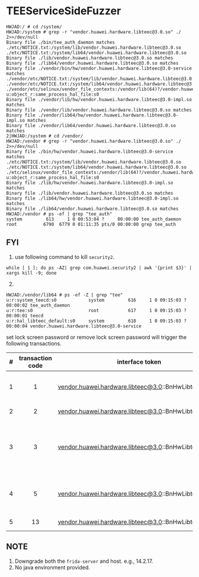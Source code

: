 # TEEServiceSideFuzzer

```
HWJAD:/ # cd /system/                                                                                                                                                                                      
HWJAD:/system # grep -r "vendor.huawei.hardware.libteec@3.0.so" ./ 2>>/dev/null
Binary file ./bin/tee_auth_daemon matches
./etc/NOTICE.txt:/system/lib/vendor.huawei.hardware.libteec@3.0.so
./etc/NOTICE.txt:/system/lib64/vendor.huawei.hardware.libteec@3.0.so
Binary file ./lib/vendor.huawei.hardware.libteec@3.0.so matches
Binary file ./lib64/vendor.huawei.hardware.libteec@3.0.so matches
Binary file ./vendor/bin/hw/vendor.huawei.hardware.libteec@3.0-service matches
./vendor/etc/NOTICE.txt:/system/lib/vendor.huawei.hardware.libteec@3.0.so
./vendor/etc/NOTICE.txt:/system/lib64/vendor.huawei.hardware.libteec@3.0.so
./vendor/etc/selinux/vendor_file_contexts:/vendor/lib(64)?/vendor.huawei.hardware.libteec@3.0.so		u:object_r:same_process_hal_file:s0
Binary file ./vendor/lib/hw/vendor.huawei.hardware.libteec@3.0-impl.so matches
Binary file ./vendor/lib/vendor.huawei.hardware.libteec@3.0.so matches
Binary file ./vendor/lib64/hw/vendor.huawei.hardware.libteec@3.0-impl.so matches
Binary file ./vendor/lib64/vendor.huawei.hardware.libteec@3.0.so matches
2|HWJAD:/system # cd /vendor/                                                                                                                                                                              
HWJAD:/vendor # grep -r "vendor.huawei.hardware.libteec@3.0.so" ./ 2>>/dev/null                                                                                                                            
Binary file ./bin/hw/vendor.huawei.hardware.libteec@3.0-service matches
./etc/NOTICE.txt:/system/lib/vendor.huawei.hardware.libteec@3.0.so
./etc/NOTICE.txt:/system/lib64/vendor.huawei.hardware.libteec@3.0.so
./etc/selinux/vendor_file_contexts:/vendor/lib(64)?/vendor.huawei.hardware.libteec@3.0.so		u:object_r:same_process_hal_file:s0
Binary file ./lib/hw/vendor.huawei.hardware.libteec@3.0-impl.so matches
Binary file ./lib/vendor.huawei.hardware.libteec@3.0.so matches
Binary file ./lib64/hw/vendor.huawei.hardware.libteec@3.0-impl.so matches
Binary file ./lib64/vendor.huawei.hardware.libteec@3.0.so matches
HWJAD:/vendor # ps -ef | grep "tee_auth"
system         613     1 0 00:53:04 ?     00:00:00 tee_auth_daemon
root          6790  6779 0 01:11:35 pts/0 00:00:00 grep tee_auth
```

## FYI
1. use following command to kill `security2`.
```commandline
while [ 1 ]; do ps -AZ| grep com.huawei.security2 | awk '{print $3}' | xargs kill -9; done
```
2. 
```commandline
HWJAD:/vendor/lib64 # ps -ef -Z | grep "tee"                                                                                                                                    
u:r:system_teecd:s0            system         616     1 0 09:15:03 ?     00:00:02 tee_auth_daemon
u:r:tee:s0                     root           617     1 0 09:15:03 ?     00:00:01 teecd
u:r:hal_libteec_default:s0     system         618     1 0 09:15:03 ?     00:00:04 vendor.huawei.hardware.libteec@3.0-service
```

set lock screen password or remove lock screen password will trigger the following transactions.

| # | transaction code | interface token | interface method                                                                                                                                                                                                                                                                                                                                                                                                                                                                                                                                                                                                                                                                                                                   | 
| ----|:----------------:| :----: |:-----------------------------------------------------------------------------------------------------------------------------------------------------------------------------------------------------------------------------------------------------------------------------------------------------------------------------------------------------------------------------------------------------------------------------------------------------------------------------------------------------------------------------------------------------------------------------------------------------------------------------------------------------------------------------------------------------------------------------------|
| 1 |        1         | vendor.huawei.hardware.libteec@3.0::BnHwLibteecGlobal | vendor::huawei::hardware::libteec::V3_0::BpHwLibteecGlobal::_hidl_initializeContext(android::hardware::IInterface *, android::hardware::details::HidlInstrumentor *, android::hardware::hidl_string const&, android::hardware::hidl_vec\<unsigned char\> const&, std::__1::function<void ()(int, android::hardware::hidl_vec\<unsigned char> const&)\>)                                                                                                                                                                                                                                                                                                                                                                            |
| 2 |        2         | vendor.huawei.hardware.libteec@3.0::BnHwLibteecGlobal | vendor::huawei::hardware::libteec::V3_0::BpHwLibteecGlobal::_hidl_finalizeContext(android::hardware::IInterface *, android::hardware::details::HidlInstrumentor *, int, android::hardware::hidl_vec\<unsigned char\> const&)                                                                                                                                                                                                                                                                                                                                                                                                                                                                                                       |
| 3 |        3         | vendor.huawei.hardware.libteec@3.0::BnHwLibteecGlobal | vendor::huawei::hardware::libteec::V3_0::BpHwLibteecGlobal::_hidl_openSession(android::hardware::IInterface *, android::hardware::details::HidlInstrumentor *, int, android::hardware::hidl_vec\<unsigned char\> const&, android::hardware::hidl_handle const&, android::hardware::hidl_string const&, android::hardware::hidl_vec\<unsigned char\> const&, unsigned int, android::hardware::hidl_vec\<unsigned char\> const&, android::hardware::hidl_vec\<unsigned char\> const&, android::hardware::hidl_memory const&, std::__1::function\<void ()(int, android::hardware::hidl_vec\<unsigned char\> const&, android::hardware::hidl_vec\<unsigned char\> const&, android::hardware::hidl_vec\<unsigned char\> const&, int)\>) |
| 4 |        5         | vendor.huawei.hardware.libteec@3.0::BnHwLibteecGlobal | vendor::huawei::hardware::libteec::V3_0::BpHwLibteecGlobal::_hidl_invokeCommandHidl(android::hardware::IInterface *, android::hardware::details::HidlInstrumentor *, int, android::hardware::hidl_vec\<unsigned char\> const&, android::hardware::hidl_vec\<unsigned char\> const&, unsigned int, android::hardware::hidl_vec\<unsigned char\> const&, android::hardware::hidl_memory const&, std::__1::function\<void ()(int, android::hardware::hidl_vec\<unsigned char\> const&, android::hardware::hidl_vec\<unsigned char> const&, int)\>)                                                                                                                                                                                    |
| 5 |        13        | vendor.huawei.hardware.libteec@3.0::BnHwLibteecGlobal | vendor::huawei::hardware::libteec::V3_0::BpHwLibteecGlobal::_hidl_processCaDied(android::hardware::IInterface *, android::hardware::details::HidlInstrumentor *, int)                                                                                                                                                                                                                                                                                                                                                                                                                                                                                                                                                              

## NOTE
1. Downgrade both the `frida-server` and host. e.g., 14.2.17.
2. No java environment provided.

